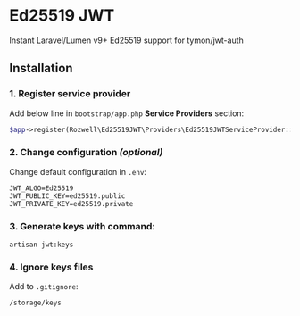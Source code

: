 # Ed25519 JWT
Instant Laravel/Lumen v9+ Ed25519 support for tymon/jwt-auth

## Installation

### 1. Register service provider
Add below line in `bootstrap/app.php` **Service Providers** section:
```php
$app->register(Rozwell\Ed25519JWT\Providers\Ed25519JWTServiceProvider::class);
```

### 2. Change configuration *(optional)*
Change default configuration in `.env`:
```dotenv
JWT_ALGO=Ed25519
JWT_PUBLIC_KEY=ed25519.public
JWT_PRIVATE_KEY=ed25519.private
```

### 3. Generate keys with command:
```shell
artisan jwt:keys
```

### 4. Ignore keys files
Add to `.gitignore`:
```shell
/storage/keys
```
